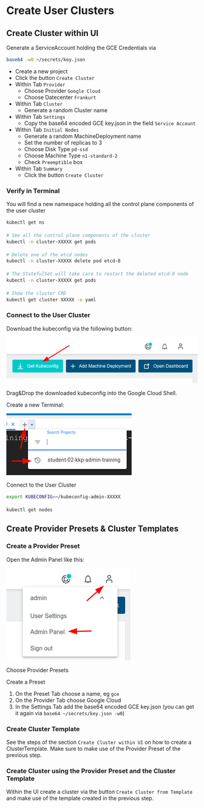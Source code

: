 # Create User Clusters

## Create Cluster within UI

Generate a ServiceAccount holding the GCE Credentials via

```bash
base64 -w0 ~/secrets/key.json
```

* Create a new project
* Click the button `Create Cluster`
* Within Tab `Provider`
    * Choose Provider `Google Cloud`
    * Choose Datecenter `Frankurt`
* Within Tab `Cluster`
    * Generate a random Cluster name
* Within Tab `Settings`
    * Copy the base64 encoded GCE key.json in the field `Service Account`
* Within Tab `Initial Nodes`
    * Generate a random MachineDeployment name
    * Set the number of replicas to 3
    * Choose Disk Type `pd-ssd`
    * Choose Machine Type `n1-standard-2`
    * Check `Preemptible` box
* Within Tab `Summary`
    * Click the button `Create Cluster`

### Verify in Terminal

You will find a new namespace holding all the control plane components of the user cluster

```bash
kubectl get ns

# See all the control plane components of the cluster
kubectl -n cluster-XXXXX get pods 

# Delete one of the etcd nodes
kubectl -n cluster-XXXXX delete pod etcd-0

# The StatefulSet will take care to restart the deleted etcd-0 node
kubectl -n cluster-XXXXX get pods 

# Show the cluster CRD
kubectl get cluster XXXXX -o yaml
```

### Connect to the User Cluster

Download the kubeconfig via the following button:

![](../img/get_kubeconfig.png)

Drag&Drop the downloaded kubeconfig into the Google Cloud Shell.

Create a new Terminal:

![](../img/choose_project.png)

Connect to the User Cluster

```bash
export KUBECONFIG=~/kubeconfig-admin-XXXXX

kubectl get nodes
```

## Create Provider Presets & Cluster Templates

### Create a Provider Preset

Open the Admin Panel like this:

![](../img/admin_panel.png)

Choose Provider Presets

Create a Preset
1. On the Preset Tab choose a name, eg `gce`
1. On the Provider Tab choose Google Cloud
1. In the Settings Tab add the base64 encoded GCE key.json (you can get it again via `base64 ~/secrets/key.json -w0`)

### Create Cluster Template

See the steps of the section `Create Cluster within UI` on how to create a ClusterTemplate. Make sure to make use of the Provider Preset of the previous step.

<!-- TODO add kubectl commands for getting ProviderPreset and ClusterTemplate -->

### Create Cluster using the Provider Preset and the Cluster Template

Within the UI create a cluster via the button `Create Cluster from Template` and make use of the template created in the previous step.
